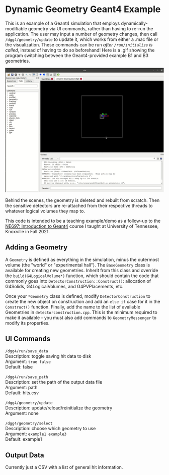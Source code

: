 # Dynamic Geometry Geant4 Example #

This is an example of a Geant4 simulation that employs dynamically-modifiable
geometry via UI commands, rather than having to re-run the application. The
user may input a number of geometry changes, then call `/dgg4/geometry/update`
to update it, which works from either a .mac file or the visualization. These
commands can be run _after `/run/initialize` is called_, instead of having to
do so beforehand! Here is a .gif showing the program switching between the
Geant4-provided example B1 and B3 geometries.

![Example of switching between Geant4 example B1 and B3](images/dynamic_geometry_1.gif)

Behind the scenes, the geometry is deleted and rebuilt from scratch. Then the
sensitive detectors are re-attached from their respective threads to whatever
logical volumes they map to.

This code is intended to be a teaching example/demo as a follow-up to the
[NE697: Introduction to Geant4](https://github.com/micahfolsom/ne697-lectures)
course I taught at University of Tennessee, Knoxville in Fall 2021.

## Adding a Geometry ##

A `Geometry` is defined as everything in the simulation, minus the outermost
volume (the "world" or "experimental hall"). The `BaseGeometry` class is
available for creating new geometries. Inherit from this class and override
the `build(G4LogicalVolume*)` function, which should contain the code that
commonly goes into `DetectorConstruction::Construct()`: allocation of G4Solids,
G4LogicalVolumes, and G4PVPlacements, etc.

Once your `*Geometry` class is defined, modify `DetectorConstruction` to create
the new object on construction and add an `else if` case for it in the
`Construct()` function. Finally, add the name to the list of available
Geometries in `detectorconstruction.cpp`. This is the minimum required to make
it available - you must also add commands to `GeometryMessenger` to modify its
properties.

## UI Commands ##

`/dgg4/run/save_data`<br>
Description: toggle saving hit data to disk<br>
Argument: `true false`<br>
Default: false<br>

`/dgg4/run/save_path`<br>
Description: set the path of the output data file<br>
Argument: path<br>
Default: hits.csv<br>

`/dgg4/geometry/update`<br>
Description: update/reload/reinitialize the geometry<br>
Argument: none<br>

`/dgg4/geometry/select`<br>
Description: choose which geometry to use<br>
Argument: `example1 example3`<br>
Default: example1<br>

## Output Data ##

Currently just a CSV with a list of general hit information.
